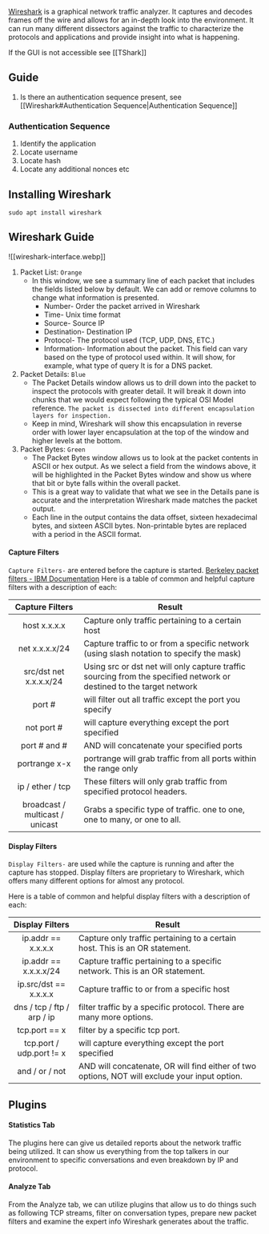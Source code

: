 
[Wireshark](https://www.wireshark.org/) is a graphical network traffic analyzer. It captures and decodes frames off the wire and allows for an in-depth look into the environment. It can run many different dissectors against the traffic to characterize the protocols and applications and provide insight into what is happening.

If the GUI is not accessible see [[TShark]]

## Guide

1. Is there an authentication sequence present, see [[Wireshark#Authentication Sequence|Authentication Sequence]]

### Authentication Sequence

1. Identify the application
2. Locate username
3. Locate hash
4. Locate any additional nonces etc


## Installing Wireshark

```shell-session
sudo apt install wireshark 
```

## Wireshark Guide

![[wireshark-interface.webp]]

1. Packet List: `Orange`
    - In this window, we see a summary line of each packet that includes the fields listed below by default. We can add or remove columns to change what information is presented.
        - Number- Order the packet arrived in Wireshark
        - Time- Unix time format
        - Source- Source IP
        - Destination- Destination IP
        - Protocol- The protocol used (TCP, UDP, DNS, ETC.)
        - Information- Information about the packet. This field can vary based on the type of protocol used within. It will show, for example, what type of query It is for a DNS packet.
2. Packet Details: `Blue`
    - The Packet Details window allows us to drill down into the packet to inspect the protocols with greater detail. It will break it down into chunks that we would expect following the typical OSI Model reference. `The packet is dissected into different encapsulation layers for inspection.`
    - Keep in mind, Wireshark will show this encapsulation in reverse order with lower layer encapsulation at the top of the window and higher levels at the bottom.
3. Packet Bytes: `Green`
    - The Packet Bytes window allows us to look at the packet contents in ASCII or hex output. As we select a field from the windows above, it will be highlighted in the Packet Bytes window and show us where that bit or byte falls within the overall packet.
    - This is a great way to validate that what we see in the Details pane is accurate and the interpretation Wireshark made matches the packet output.
    - Each line in the output contains the data offset, sixteen hexadecimal bytes, and sixteen ASCII bytes. Non-printable bytes are replaced with a period in the ASCII format.

#### Capture Filters

`Capture Filters-` are entered before the capture is started. [Berkeley packet filters - IBM Documentation](https://www.ibm.com/docs/en/qsip/7.4?topic=queries-berkeley-packet-filters)
Here is a table of common and helpful capture filters with a description of each:

|       **Capture Filters**       | **Result**                                                                                                           |
| :-----------------------------: | -------------------------------------------------------------------------------------------------------------------- |
|          host x.x.x.x           | Capture only traffic pertaining to a certain host                                                                    |
|         net x.x.x.x/24          | Capture traffic to or from a specific network (using slash notation to specify the mask)                             |
|     src/dst net x.x.x.x/24      | Using src or dst net will only capture traffic sourcing from the specified network or destined to the target network |
|             port #              | will filter out all traffic except the port you specify                                                              |
|           not port #            | will capture everything except the port specified                                                                    |
|          port # and #           | AND will concatenate your specified ports                                                                            |
|          portrange x-x          | portrange will grab traffic from all ports within the range only                                                     |
|        ip / ether / tcp         | These filters will only grab traffic from specified protocol headers.                                                |
| broadcast / multicast / unicast | Grabs a specific type of traffic. one to one, one to many, or one to all.                                            |

#### Display Filters

`Display Filters-` are used while the capture is running and after the capture has stopped. Display filters are proprietary to Wireshark, which offers many different options for almost any protocol.

Here is a table of common and helpful display filters with a description of each:

|**Display Filters**|**Result**|
|:-:|---|
|ip.addr == x.x.x.x|Capture only traffic pertaining to a certain host. This is an OR statement.|
|ip.addr == x.x.x.x/24|Capture traffic pertaining to a specific network. This is an OR statement.|
|ip.src/dst == x.x.x.x|Capture traffic to or from a specific host|
|dns / tcp / ftp / arp / ip|filter traffic by a specific protocol. There are many more options.|
|tcp.port == x|filter by a specific tcp port.|
|tcp.port / udp.port != x|will capture everything except the port specified|
|and / or / not|AND will concatenate, OR will find either of two options, NOT will exclude your input option.|


## Plugins

#### Statistics Tab

The plugins here can give us detailed reports about the network traffic being utilized. It can show us everything from the top talkers in our environment to specific conversations and even breakdown by IP and protocol.

#### Analyze Tab

From the Analyze tab, we can utilize plugins that allow us to do things such as following TCP streams, filter on conversation types, prepare new packet filters and examine the expert info Wireshark generates about the traffic.
